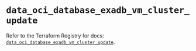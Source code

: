 # `data_oci_database_exadb_vm_cluster_update`

Refer to the Terraform Registry for docs: [`data_oci_database_exadb_vm_cluster_update`](https://registry.terraform.io/providers/oracle/oci/7.19.0/docs/data-sources/database_exadb_vm_cluster_update).
